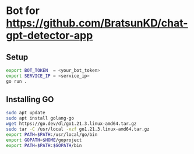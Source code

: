 # Bot for https://github.com/BratsunKD/chat-gpt-detector-app

## Setup

```Bash
export BOT_TOKEN  = <your_bot_token>
export SERVICE_IP = <service_ip>
go run .
```

## Installing GO

```Bash
sudo apt update
sudo apt install golang-go
wget https://go.dev/dl/go1.21.3.linux-amd64.tar.gz
sudo tar -C /usr/local -xzf go1.21.3.linux-amd64.tar.gz
export PATH=$PATH:/usr/local/go/bin
export GOPATH=$HOME/goproject
export PATH=$PATH:$GOPATH/bin
```
